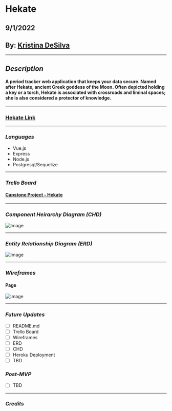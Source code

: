 # Hekate

## 9/1/2022

## By: [Kristina DeSilva](https:github.com/kavdesilva)

---

## _Description_

#### A period tracker web application that keeps your data secure. Named after Hekate, ancient Greek goddess of the Moon. Often depicted holding a key or a torch, Hekate is associated with crossroads and liminal spaces; she is also considered a protector of knowledge.

___

### [Hekate Link]()

---

### _Languages_

- Vue.js
- Express
- Node.js
- Postgresql/Sequelize

---

### _Trello Board_

#### [Capstone Project - Hekate]()

---

### _Component Heirarchy Diagram (CHD)_

![Image](assets/)

---

### _Entity Relationship Diagram (ERD)_

![Image](assets/)

---

### _Wireframes_

#### Page
![image](assets/)

---

### _Future Updates_

- [ ] README.md
- [ ] Trello Board
- [ ] Wireframes
- [ ] ERD
- [ ] CHD
- [ ] Heroku Deployment
- [ ] TBD

### _Post-MVP_

- [ ] TBD

---

### _Credits_

#### []()
